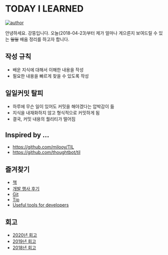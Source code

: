 # TODAY I LEARNED
[![author](https://img.shields.io/badge/author-greatfarmer-f28da5.svg)](https://github.com/greatfarmer)

안녕하세요. 강뚱입니다. 오늘(2018-04-23)부터 제가 얼마나 게으른지 보여드릴 수 있는 ~~일일~~ 배움 정리를 하고자 합니다.

## 작성 규칙
- 배운 지식에 대해서 이해한 내용을 작성
- 필요한 내용을 빠르게 찾을 수 있도록 작성

## 일일커밋 탈피
- 하루에 무슨 일이 있어도 커밋을 해야겠다는 압박감이 듦
- 지식을 내재화하지 않고 형식적으로 커밋하게 됨
- 결국, 커밋 내용의 퀄리티가 떨어짐

## Inspired by ...
* https://github.com/milooy/TIL
* https://github.com/thoughtbot/til

## 즐겨찾기
- [책](Book/Book.md)
- [개발 행사 후기](Review/Review.md)
- [Git](Git/Git.md)
- [Tip](Tip/Tip.md)
- [Useful tools for developers](Tip/Tip-Tools.md)

## 회고
- [2020년 회고](Review/Retrospection/Retrospection-2020.md)
- [2019년 회고](Review/Retrospection/Retrospection-2019.md)
- [2018년 회고](Review/Retrospection/Retrospection-2018.md)